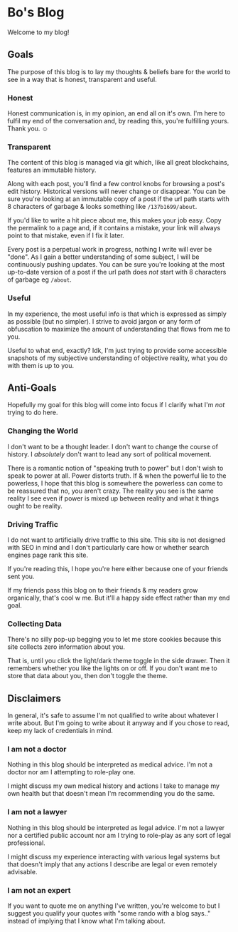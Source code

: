 
# Bo's Blog

Welcome to my blog!


## Goals

The purpose of this blog is to lay my thoughts & beliefs bare for the world to see in a way that is honest, transparent and useful.

### Honest

Honest communication is, in my opinion, an end all on it's own. I'm here to fulfil my end of the conversation and, by reading this, you're fulfilling yours. Thank you. :relaxed:

### Transparent

The content of this blog is managed via git which, like all great blockchains, features an immutable history.

Along with each post, you'll find a few control knobs for browsing a post's edit history. Historical versions will never change or disappear. You can be sure you're looking at an immutable copy of a post if the url path starts with 8 characters of garbage & looks something like `/137b1699/about`.

If you'd like to write a hit piece about me, this makes your job easy. Copy the permalink to a page and, if it contains a mistake, your link will always point to that mistake, even if I fix it later.

Every post is a perpetual work in progress, nothing I write will ever be "done". As I gain a better understanding of some subject, I will be continuously pushing updates. You can be sure you're looking at the most up-to-date version of a post if the url path does *not* start with 8 characters of garbage eg `/about`.

### Useful

In my experience, the most useful info is that which is expressed as simply as possible (but no simpler). I strive to avoid jargon or any form of obfuscation to maximize the amount of understanding that flows from me to you.

Useful to what end, exactly? Idk, I'm just trying to provide some accessible snapshots of my subjective understanding of objective reality, what you do with them is up to you.


## Anti-Goals

Hopefully my goal for this blog will come into focus if I clarify what I'm *not* trying to do here.

### Changing the World

I don't want to be a thought leader. I don't want to change the course of history. I *absolutely* don't want to lead any sort of political movement.

There is a romantic notion of "speaking truth to power" but I don't wish to speak to power at all. Power distorts truth. If & when the powerful lie to the powerless, I hope that this blog is somewhere the powerless can come to be reassured that no, you aren't crazy. The reality you see is the same reality I see even if power is mixed up between reality and what it things ought to be reality.

### Driving Traffic

I do not want to artificially drive traffic to this site. This site is not designed with SEO in mind and I don't particularly care how or whether search engines page rank this site.

If you're reading this, I hope you're here either because one of your friends sent you.

If my friends pass this blog on to their friends & my readers grow organically, that's cool w me. But it'll a happy side effect rather than my end goal.

### Collecting Data

There's no silly pop-up begging you to let me store cookies because this site collects zero information about you.

That is, until you click the light/dark theme toggle in the side drawer. Then it remembers whether you like the lights on or off. If you don't want me to store that data about you, then don't toggle the theme.


## Disclaimers

In general, it's safe to assume I'm not qualified to write about whatever I write about. But I'm going to write about it anyway and if you chose to read, keep my lack of credentials in mind.

### I am not a doctor

Nothing in this blog should be interpreted as medical advice. I'm not a doctor nor am I attempting to role-play one.

I might discuss my own medical history and actions I take to manage my own health but that doesn't mean I'm recommending you do the same.

### I am not a lawyer

Nothing in this blog should be interpreted as legal advice. I'm not a lawyer nor a certified public account nor am I trying to role-play as any sort of legal professional.

I might discuss my experience interacting with various legal systems but that doesn't imply that any actions I describe are legal or even remotely advisable.

### I am not an expert

If you want to quote me on anything I've written, you're welcome to but I suggest you qualify your quotes with "some rando with a blog says.." instead of implying that I know what I'm talking about.
